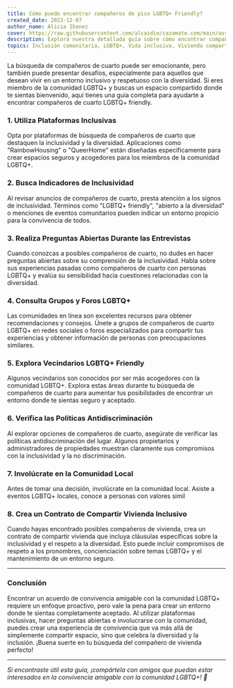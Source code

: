 ```yaml
---
title: Cómo puedo encontrar compañeros de piso LGBTQ+ Friendly?
created_date: 2023-12-07
author_name: Alicia Ibanez
cover: https://raw.githubusercontent.com/alcaidio/cazamate.com/main/assets/img/finding-lgbtq-friendly-roommates.webp
description: Explora nuestra detallada guía sobre cómo encontrar compañeros de cuarto LGBTQ+ friendly, diseñada para ayudar a los miembros de la comunidad a descubrir espacios de convivencia inclusivos y diversos.
topics: Inclusión comunitaria, LGBTQ+, Vida inclusiva, Vivienda compartida
---
```


La búsqueda de compañeros de cuarto puede ser emocionante, pero también puede presentar desafíos, especialmente para aquellos que desean vivir en un entorno inclusivo y respetuoso con la diversidad. Si eres miembro de la comunidad LGBTQ+ y buscas un espacio compartido donde te sientas bienvenido, aquí tienes una guía completa para ayudarte a encontrar compañeros de cuarto LGBTQ+ friendly.

### 1. Utiliza Plataformas Inclusivas

Opta por plataformas de búsqueda de compañeros de cuarto que destaquen la inclusividad y la diversidad. Aplicaciones como "RainbowHousing" o "QueerHome" están diseñadas específicamente para crear espacios seguros y acogedores para los miembros de la comunidad LGBTQ+.

### 2. Busca Indicadores de Inclusividad

Al revisar anuncios de compañeros de cuarto, presta atención a los signos de inclusividad. Términos como "LGBTQ+ friendly", "abierto a la diversidad" o menciones de eventos comunitarios pueden indicar un entorno propicio para la convivencia de todos.

### 3. Realiza Preguntas Abiertas Durante las Entrevistas

Cuando conozcas a posibles compañeros de cuarto, no dudes en hacer preguntas abiertas sobre su comprensión de la inclusividad. Habla sobre sus experiencias pasadas como compañeros de cuarto con personas LGBTQ+ y evalúa su sensibilidad hacia cuestiones relacionadas con la diversidad.

### 4. Consulta Grupos y Foros LGBTQ+

Las comunidades en línea son excelentes recursos para obtener recomendaciones y consejos. Únete a grupos de compañeros de cuarto LGBTQ+ en redes sociales o foros especializados para compartir tus experiencias y obtener información de personas con preocupaciones similares.

### 5. Explora Vecindarios LGBTQ+ Friendly

Algunos vecindarios son conocidos por ser más acogedores con la comunidad LGBTQ+. Explora estas áreas durante tu búsqueda de compañeros de cuarto para aumentar tus posibilidades de encontrar un entorno donde te sientas seguro y aceptado.

### 6. Verifica las Políticas Antidiscriminación

Al explorar opciones de compañeros de cuarto, asegúrate de verificar las políticas antidiscriminación del lugar. Algunos propietarios y administradores de propiedades muestran claramente sus compromisos con la inclusividad y la no discriminación.

### 7. Involúcrate en la Comunidad Local

Antes de tomar una decisión, involúcrate en la comunidad local. Asiste a eventos LGBTQ+ locales, conoce a personas con valores simil

### 8. Crea un Contrato de Compartir Vivienda Inclusivo
Cuando hayas encontrado posibles compañeros de vivienda, crea un contrato de compartir vivienda que incluya cláusulas específicas sobre la inclusividad y el respeto a la diversidad. Esto puede incluir compromisos de respeto a los pronombres, concienciación sobre temas LGBTQ+ y el mantenimiento de un entorno seguro.

---

### Conclusión
Encontrar un acuerdo de convivencia amigable con la comunidad LGBTQ+ requiere un enfoque proactivo, pero vale la pena para crear un entorno donde te sientas completamente aceptado. Al utilizar plataformas inclusivas, hacer preguntas abiertas e involucrarse con la comunidad, puedes crear una experiencia de convivencia que va más allá de simplemente compartir espacio, sino que celebra la diversidad y la inclusión. ¡Buena suerte en tu búsqueda del compañero de vivienda perfecto!

---

*Si encontraste útil esta guía, ¡compártela con amigos que puedan estar interesados en la convivencia amigable con la comunidad LGBTQ+! 🌈*
